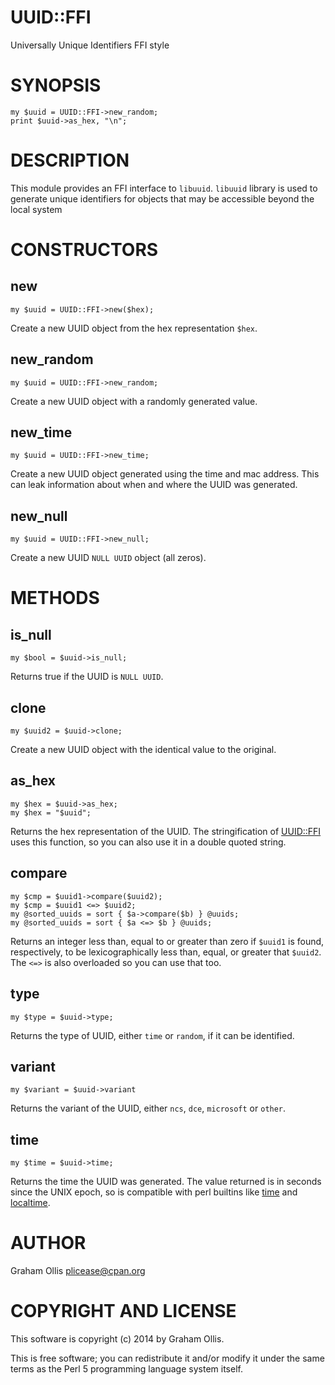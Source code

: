 # UUID::FFI

Universally Unique Identifiers FFI style

# SYNOPSIS

    my $uuid = UUID::FFI->new_random;
    print $uuid->as_hex, "\n";

# DESCRIPTION

This module provides an FFI interface to `libuuid`.
`libuuid` library is used to generate unique identifiers
for objects that may be accessible beyond the local system

# CONSTRUCTORS

## new

    my $uuid = UUID::FFI->new($hex);

Create a new UUID object from the hex representation `$hex`.

## new\_random

    my $uuid = UUID::FFI->new_random;

Create a new UUID object with a randomly generated value.

## new\_time

    my $uuid = UUID::FFI->new_time;

Create a new UUID object generated using the time and mac address.
This can leak information about when and where the UUID was generated.

## new\_null

    my $uuid = UUID::FFI->new_null;

Create a new UUID `NULL UUID`  object (all zeros).

# METHODS

## is\_null

    my $bool = $uuid->is_null;

Returns true if the UUID is `NULL UUID`.

## clone

    my $uuid2 = $uuid->clone;

Create a new UUID object with the identical value to the original.

## as\_hex

    my $hex = $uuid->as_hex;
    my $hex = "$uuid";

Returns the hex representation of the UUID.  The stringification of
[UUID::FFI](https://metacpan.org/pod/UUID::FFI) uses this function, so you can also use it in a double quoted string.

## compare

    my $cmp = $uuid1->compare($uuid2);
    my $cmp = $uuid1 <=> $uuid2;
    my @sorted_uuids = sort { $a->compare($b) } @uuids;
    my @sorted_uuids = sort { $a <=> $b } @uuids;

Returns an integer less than, equal to or greater than zero
if `$uuid1` is found, respectively, to be lexicographically
less than, equal, or greater that `$uuid2`.  The `<=>`
is also overloaded so you can use that too.

## type

    my $type = $uuid->type;

Returns the type of UUID, either `time` or `random`,
if it can be identified.

## variant

    my $variant = $uuid->variant

Returns the variant of the UUID, either `ncs`, `dce`, `microsoft` or `other`.

## time

    my $time = $uuid->time;

Returns the time the UUID was generated.  The value returned is in seconds
since the UNIX epoch, so is compatible with perl builtins like [time](https://metacpan.org/pod/perlfunc#time) and
[localtime](https://metacpan.org/pod/perlfunc#localtime).

# AUTHOR

Graham Ollis <plicease@cpan.org>

# COPYRIGHT AND LICENSE

This software is copyright (c) 2014 by Graham Ollis.

This is free software; you can redistribute it and/or modify it under
the same terms as the Perl 5 programming language system itself.
